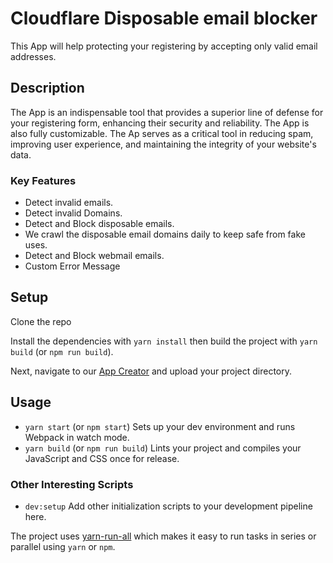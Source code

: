 # Cloudflare Disposable email blocker

This App will help protecting your registering by accepting only valid email addresses.

## Description

The App is an indispensable tool that provides a superior line of defense for your registering form, enhancing their security and reliability.
The App is also fully customizable.
The Ap serves as a critical tool in reducing spam, improving user experience, and maintaining the integrity of your website's data.

### Key Features

- Detect invalid emails.
- Detect invalid Domains.
- Detect and Block disposable emails.
- We crawl the disposable email domains daily to keep safe from fake uses.
- Detect and Block webmail emails.
- Custom Error Message

## Setup

Clone the repo

Install the dependencies with `yarn install` then build the project with `yarn build` (or `npm run build`).

Next, navigate to our [App Creator](https://www.cloudflare.com/apps/developer/app-creator) and upload your project directory.

## Usage

- `yarn start` (or `npm start`) Sets up your dev environment and runs Webpack in watch mode.
- `yarn build` (or `npm run build`) Lints your project and compiles your JavaScript and CSS once for release.

### Other Interesting Scripts

- `dev:setup` Add other initialization scripts to your development pipeline here.

The project uses [yarn-run-all](https://www.npmjs.com/package/yarn-run-all) which makes it easy to run tasks in series or parallel using `yarn` or `npm`.
